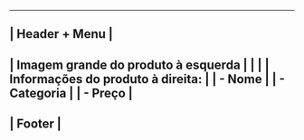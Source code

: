 
------------------------------------------------------
| Header + Menu                                        |
------------------------------------------------------
| Imagem grande do produto à esquerda                  |
|                                                      |
| Informações do produto à direita:                    |
| - Nome                                               |
| - Categoria                                          |
| - Preço                                             |
------------------------------------------------------
| Footer                                              |
------------------------------------------------------
